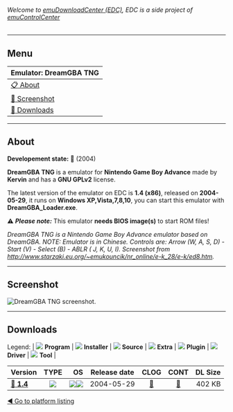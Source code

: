 ###### Welcome to [emuDownloadCenter (EDC)](https://github.com/PhoenixInteractiveNL/emuDownloadCenter/wiki/), EDC is a side project of [emuControlCenter](https://github.com/PhoenixInteractiveNL/emuControlCenter/wiki/)
***
## Menu
| **Emulator: DreamGBA TNG** |
|:---------|
| [:clipboard: About](#about) |
| [:sunrise: Screenshot](#screenshot) |
| [:floppy_disk: Downloads](#downloads) |
***
## About
**Developement state:** :red_circle: (2004)

**DreamGBA TNG** is a emulator for **Nintendo Game Boy Advance** made by **Kervin** and has a **GNU GPLv2** license.

The latest version of the emulator on EDC is **1.4 (x86)**, released on **2004-05-29**, it runs on **Windows XP,Vista,7,8,10**, you can start this emulator with **DreamGBA_Loader.exe**.

:warning: _**Please note:**_ This emulator **needs BIOS image(s)** to start ROM files!

_DreamGBA TNG is a Nintendo Game Boy Advance emulator based on DreamGBA. NOTE: Emulator is in Chinese. Controls are: Arrow (W, A, S, D) - Start (V) - Select (B) - ABLR ( J, K, U, I). Screenshot from http://www.starzaki.eu.org/~emukouncik/nr_online/e-k_28/e-k/ed8.htm._
***
## Screenshot
![](https://raw.githubusercontent.com/PhoenixInteractiveNL/emuDownloadCenter/master/hooks/dreamgbatng/emulator_screen_01.jpg "DreamGBA TNG screenshot.")
***
## Downloads
Legend: | 
![](https://raw.githubusercontent.com/wiki/PhoenixInteractiveNL/emuDownloadCenter/images_misc/icon_program_24.png) **Program** | 
![](https://raw.githubusercontent.com/wiki/PhoenixInteractiveNL/emuDownloadCenter/images_misc/icon_installer_24.png) **Installer** | 
![](https://raw.githubusercontent.com/wiki/PhoenixInteractiveNL/emuDownloadCenter/images_misc/icon_source_code_24.png) **Source** | 
![](https://raw.githubusercontent.com/wiki/PhoenixInteractiveNL/emuDownloadCenter/images_misc/icon_extra_24.png) **Extra** | 
![](https://raw.githubusercontent.com/wiki/PhoenixInteractiveNL/emuDownloadCenter/images_misc/icon_plugin_24.png) **Plugin** | 
![](https://raw.githubusercontent.com/wiki/PhoenixInteractiveNL/emuDownloadCenter/images_misc/icon_driver_24.png) **Driver** | 
![](https://raw.githubusercontent.com/wiki/PhoenixInteractiveNL/emuDownloadCenter/images_misc/icon_tool_24.png) **Tool** | 
 
| Version | TYPE | OS | Release date | CLOG | CONT | DL Size |
|:--------|:----:|---:|:------------:|:----:|:----:|--------:|
| [:floppy_disk: **1.4**](https://github.com/PhoenixInteractiveNL/edc-repo0007/raw/master/dreamgbatng/1.4.7z) | ![](https://raw.githubusercontent.com/wiki/PhoenixInteractiveNL/emuDownloadCenter/images_misc/icon_program_24.png) | ![](https://raw.githubusercontent.com/wiki/PhoenixInteractiveNL/emuDownloadCenter/images_misc/logo_windows_24.png)![](https://raw.githubusercontent.com/wiki/PhoenixInteractiveNL/emuDownloadCenter/images_misc/icon_32-bit_24.png) | 2004-05-29 | [:page_facing_up:](https://github.com/PhoenixInteractiveNL/edc-repo0007/blob/master/dreamgbatng/1.4_changelog.txt) | [:mag_right:](https://github.com/PhoenixInteractiveNL/edc-repo0007/blob/master/dreamgbatng/1.4_contents.txt) | 402 KB |

[:arrow_backward: Go to platform listing](https://github.com/PhoenixInteractiveNL/emuDownloadCenter/wiki/EDC-Platform-List)
